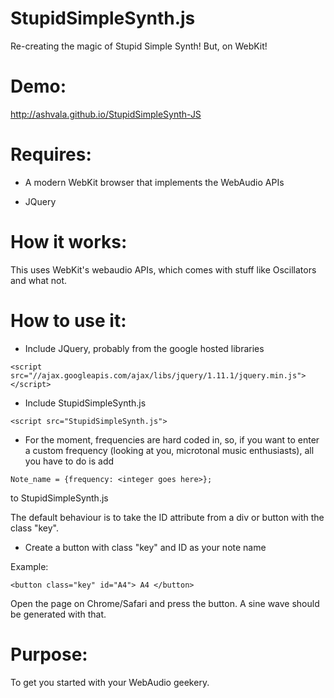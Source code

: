 StupidSimpleSynth.js
====================

Re-creating the magic of Stupid Simple Synth! But, on WebKit!


Demo: 
=====================

http://ashvala.github.io/StupidSimpleSynth-JS


Requires: 
=====================

- A modern WebKit browser that implements the WebAudio APIs

- JQuery


How it works:
=====================

This uses WebKit's webaudio APIs, which comes with stuff like Oscillators and what not. 

How to use it:
======================

- Include JQuery, probably from the google hosted libraries
 
```
<script src="//ajax.googleapis.com/ajax/libs/jquery/1.11.1/jquery.min.js"></script>
```

- Include StupidSimpleSynth.js

```
<script src="StupidSimpleSynth.js">
```

- For the moment, frequencies are hard coded in, so, if you want to enter a custom frequency (looking at you, microtonal music enthusiasts), all you have to do is add 
```
Note_name = {frequency: <integer goes here>};
```
to StupidSimpleSynth.js

The default behaviour is to take the ID attribute from a div or button with the class "key".

- Create a button with class "key" and ID as your note name

Example: 

```
<button class="key" id="A4"> A4 </button> 
```

Open the page on Chrome/Safari and press the button. A sine wave should be generated with that. 

Purpose:
=======================

To get you started with your WebAudio geekery.
